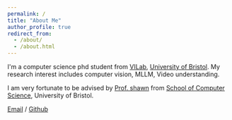 ```yaml
---
permalink: /
title: "About Me"
author_profile: true
redirect_from: 
  - /about/
  - /about.html
---
```


I'm a computer science phd student from [VILab](https://vilab.blogs.bristol.ac.uk/), [University of Bristol](https://www.bristol.ac.uk/). My research interest includes computer vision, MLLM, Video understanding.

I am very fortunate to be advised by [Prof. shawn](https://shawnshenjx.github.io/) from [School of Computer Science](https://www.bristol.ac.uk/science-engineering/schools/computer-science/), University of Bristol.


[Email](mailto:on23019@bristol.ac.uk) / [Github](https://github.com/WPR001)

